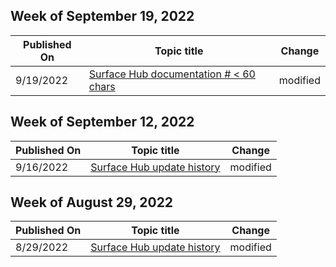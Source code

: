 <!-- This file is generated automatically each week. Changes made to this file will be overwritten.-->



## Week of September 19, 2022


| Published On |Topic title | Change |
|------|------------|--------|
| 9/19/2022 | [Surface Hub documentation # < 60 chars](/surface-hub/index) | modified |


## Week of September 12, 2022


| Published On |Topic title | Change |
|------|------------|--------|
| 9/16/2022 | [Surface Hub update history](/surface-hub/surface-hub-update-history) | modified |


## Week of August 29, 2022


| Published On |Topic title | Change |
|------|------------|--------|
| 8/29/2022 | [Surface Hub update history](/surface-hub/surface-hub-update-history) | modified |
